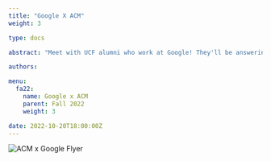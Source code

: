 ```yaml
---
title: "Google X ACM"
weight: 3

type: docs

abstract: "Meet with UCF alumni who work at Google! They'll be answering questions and critiquing resumes so don't miss your chance to network with them!"

authors:

menu:
  fa22:
    name: Google x ACM
    parent: Fall 2022
    weight: 3

date: 2022-10-20T18:00:00Z
---
```

![ACM x Google Flyer](/img/flyers/acm_google.png)